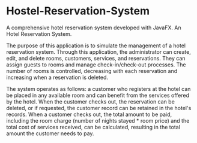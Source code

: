 # Hostel-Reservation-System
A comprehensive hotel reservation system developed with JavaFX.
An Hotel Reservation System.

The purpose of this application is to simulate the management of a hotel reservation system.
Through this application, the administrator can create, edit, and delete rooms, customers, services, and reservations. 
They can assign guests to rooms and manage check-in/check-out processes. The number of rooms is controlled, decreasing with each reservation and increasing when a reservation is deleted.

The system operates as follows:
a customer who registers at the hotel can be placed in any available room and can benefit from the services offered by the hotel.
When the customer checks out, the reservation can be deleted, or if requested, the customer record can be retained in the hotel's records.
When a customer checks out, the total amount to be paid, including the room charge (number of nights stayed * room price) and the total cost of services received,
can be calculated, resulting in the total amount the customer needs to pay.

